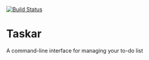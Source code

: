 [![Build Status][ci-build]][ci-status]

[ci-build]:	https://img.shields.io/travis/jace-ys/taskar/master.svg?style=for-the-badge&logo=travis
[ci-status]: https://travis-ci.com/jace-ys/taskar

# Taskar

A command-line interface for managing your to-do list
